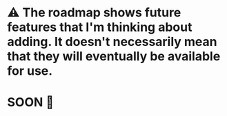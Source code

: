 # ⚠️ The roadmap shows future features that I'm thinking about adding. It doesn't necessarily mean that they will eventually be available for use. 
# SOON 👀